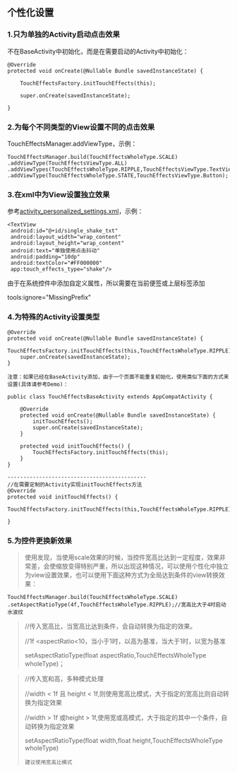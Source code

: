 ## 个性化设置

### 1.只为单独的Activity启动点击效果

不在BaseActivity中初始化，而是在需要启动的Activity中初始化：

```
@Override
protected void onCreate(@Nullable Bundle savedInstanceState) {

    TouchEffectsFactory.initTouchEffects(this);

    super.onCreate(savedInstanceState);

}
```

### 2.为每个不同类型的View设置不同的点击效果

TouchEffectsManager.addViewType，示例：

```
TouchEffectsManager.build(TouchEffectsWholeType.SCALE)
.addViewType(TouchEffectsViewType.ALL)
.addViewTypes(TouchEffectsWholeType.RIPPLE,TouchEffectsViewType.TextView)          .addViewType(TouchEffectsWholeType.STATE,TouchEffectsViewType.Button);
```

### 3.在xml中为View设置独立效果

参考[activity_personalized_settings.xml](https://github.com/likaiyuan559/TouchEffects/blob/master/app/src/main/res/layout/activity_personalized_settings.xml)，示例：

```
<TextView
 android:id="@+id/single_shake_txt"
 android:layout_width="wrap_content"
 android:layout_height="wrap_content"
 android:text="单独使用点击抖动"
 android:padding="10dp"
 android:textColor="#FF000000"
 app:touch_effects_type="shake"/>
```

由于在系统控件中添加自定义属性，所以需要在当前便签或上层标签添加

tools:ignore="MissingPrefix"

### 4.为特殊的Activity设置类型

```
@Override
protected void onCreate(@Nullable Bundle savedInstanceState) {
    TouchEffectsFactory.initTouchEffects(this,TouchEffectsWholeType.RIPPLE);
    super.onCreate(savedInstanceState);
}
```

`注意：如果已经在BaseActivity添加，由于一个页面不能重复初始化，使用类似下面的方式来设置(具体请参考Demo)：`

```
public class TouchEffectsBaseActivity extends AppCompatActivity {

    @Override
    protected void onCreate(@Nullable Bundle savedInstanceState) {
        initTouchEffects();
        super.onCreate(savedInstanceState);
    }

    protected void initTouchEffects() {
        TouchEffectsFactory.initTouchEffects(this);
    }
}

--------------------------------------------
//在需要定制的Activity实现initTouchEffects方法
@Override
protected void initTouchEffects() {
    TouchEffectsFactory.initTouchEffects(this,TouchEffectsWholeType.RIPPLE);

}
```



### 5.为控件更换新效果

> 使用发现，当使用scale效果的时候，当控件宽高比达到一定程度，效果非常差，会使缩放变得特别严重，所以出现这种情况，可以使用个性化中独立为view设置效果，也可以使用下面这种方式为全局达到条件的view转换效果：



```
TouchEffectsManager.build(TouchEffectsWholeType.SCALE)
.setAspectRatioType(4f,TouchEffectsWholeType.RIPPLE);//宽高比大于4时启动水波纹
```

> //传入宽高比，当宽高比达到条件，会自动转换为指定的效果。
> 
> //1f <aspectRatio<10，当小于1时，以高为基准，当大于1时，以宽为基准
> 
> setAspectRatioType(float aspectRatio,TouchEffectsWholeType wholeType)；

> //传入宽和高，多种模式处理
> 
> //width < 1f 且 height < 1f,则使用宽高比模式，大于指定的宽高比则自动转换为指定效果
> 
> //width > 1f 或height > 1f,使用宽或高模式，大于指定的其中一个条件，自动转换为指定效果
> 
> setAspectRatioType(float width,float height,TouchEffectsWholeType wholeType)
> 
> `建议使用宽高比模式`








